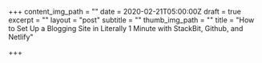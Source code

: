 +++
content_img_path = ""
date = 2020-02-21T05:00:00Z
draft = true
excerpt = ""
layout = "post"
subtitle = ""
thumb_img_path = ""
title = "How to Set Up a Blogging Site in Literally 1 Minute with StackBit, Github, and Netlify"

+++
